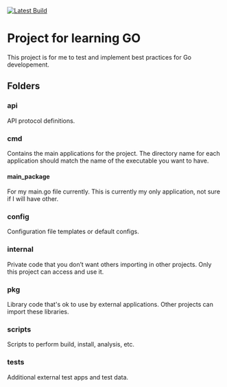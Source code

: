 [![Latest Build](https://github.com/Tleety/go/actions/workflows/go.yml/badge.svg)](https://github.com/Tleety/go/actions/workflows/go.yml)

# Project for learning GO
This project is for me to test and implement best practices for Go developement.

## Folders

### api
API protocol definitions.

### cmd
Contains the main applications for the project. The directory name for each application should match the name of the executable you want to have.

#### main_package
For my main.go file currently.
This is currently my only application, not sure if I will have other.

### config
Configuration file templates or default configs.

### internal
Private code that you don’t want others importing in other projects. Only this project can access and use it.

### pkg
Library code that's ok to use by external applications. Other projects can import these libraries.

### scripts
Scripts to perform build, install, analysis, etc.

### tests
Additional external test apps and test data.